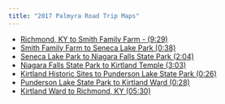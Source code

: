 ```yaml
---
title: "2017 Palmyra Road Trip Maps"
---
```


* [Richmond, KY to Smith Family Farm - (9:29)](https://www.google.com/maps/dir/Richmond,+Kentucky/Smith+Family+Farm+(Museum),+Palmyra,+NY/@40.3763081,-83.1788597,7z/am=t/data=!4m14!4m13!1m5!1m1!1s0x8842fd9358d6a67f:0xc8b6b847c0a32479!2m2!1d-84.2946539!2d37.7478572!1m5!1m1!1s0x89d12bad28d080c7:0x41442c6cb9bda105!2m2!1d-77.2413011!2d43.0402568!3e0)
* [Smith Family Farm to Seneca Lake Park (0:38)](https://www.google.com/maps/dir/Smith+Family+Farm+(Museum),+Palmyra,+NY/Seneca+Lake+Camp,+East+Lake+Road,+Romulus,+NY/@42.9128025,-77.2241625,11z/am=t/data=!4m14!4m13!1m5!1m1!1s0x89d12bad28d080c7:0x41442c6cb9bda105!2m2!1d-77.2413011!2d43.0402568!1m5!1m1!1s0x89d0c3dbaa1d95ff:0xafd5c2a1ea785f95!2m2!1d-76.9267936!2d42.7838324!3e0)
* [Seneca Lake Park to Niagara Falls State Park (2:04)](https://www.google.com/maps/dir/Seneca+Lake+Camp,+East+Lake+Road,+Romulus,+NY/Niagara+Falls+State+Park,+Prospect+Street,+Niagara+Falls,+NY/@42.8528832,-78.5570738,9z/am=t/data=!4m14!4m13!1m5!1m1!1s0x89d0c3dbaa1d95ff:0xafd5c2a1ea785f95!2m2!1d-76.9267936!2d42.7838324!1m5!1m1!1s0x89d342e2ed27a75d:0xd556b548abcc0817!2m2!1d-79.066509!2d43.086717!3e0)
* [Niagara Falls State Park to Kirtland Temple (3:03)](https://www.google.com/maps/dir/Niagara+Falls+State+Park,+Prospect+Street,+Niagara+Falls,+NY/Kirtland+Temple,+Chillicothe+Road,+Kirtland,+OH/@42.3505437,-81.2032965,8z/am=t/data=!4m14!4m13!1m5!1m1!1s0x89d342e2ed27a75d:0xd556b548abcc0817!2m2!1d-79.066509!2d43.086717!1m5!1m1!1s0x8831a85d69e30579:0xce4611315c834224!2m2!1d-81.3622533!2d41.625292!3e0)
* [Kirtland Historic Sites to Punderson Lake State Park (0:26)](https://www.google.com/maps/dir/Historic+Kirtland+Visitors+Center,+Kirtland+Chardon+Road,+Kirtland,+OH/Punderson+State+Park,+11755+Kinsman+Rd,+Newbury+Township,+OH+44065/@41.5450864,-81.3600013,12z/am=t/data=!4m14!4m13!1m5!1m1!1s0x8831a86739a14677:0x2ecc7d28bcb9a5cc!2m2!1d-81.3606342!2d41.6286517!1m5!1m1!1s0x88310da850b48fcd:0xad4d47530b1de19f!2m2!1d-81.219292!2d41.4613477!3e0)
* [Punderson Lake State Park to Kirtland Ward (0:28)](https://www.google.com/maps/dir/Punderson+State+Park,+11755+Kinsman+Rd,+Newbury+Township,+OH+44065/8751+Kirtland+Rd,+Willoughby,+OH+44094/@41.5468149,-81.3595205,12z/am=t/data=!4m14!4m13!1m5!1m1!1s0x88310da850b48fcd:0xad4d47530b1de19f!2m2!1d-81.219292!2d41.4613477!1m5!1m1!1s0x8831a85f000c4c03:0xc54c02b5cba2c56f!2m2!1d-81.3648224!2d41.6323246!3e0)
* [Kirtland Ward to Richmond, KY (05:30)](https://www.google.com/maps/dir/8751+Kirtland+Rd,+Willoughby,+OH+44094/333+Wisteria+Ct,+Richmond,+KY+40475/@39.6793871,-85.2493929,7z/am=t/data=!4m14!4m13!1m5!1m1!1s0x8831a85f000c4c03:0xc54c02b5cba2c56f!2m2!1d-81.3648224!2d41.6323246!1m5!1m1!1s0x884301fabae188b1:0x8575cf2491a06038!2m2!1d-84.260246!2d37.7639422!3e0)